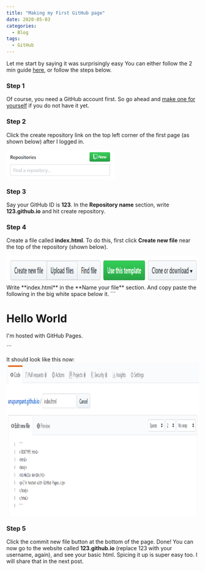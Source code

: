 ```yaml
---
title: "Making my First GitHub page"
date: 2020-05-03
categories:
  - Blog
tags:
  - GitHub
---
```


Let me start by saying it was surprisingly easy You can either follow the 2 min guide [here](https://pages.github.com/), or follow the steps below.

### Step 1
Of course, you need a GitHub account first. So go ahead and [make one for yourself](https://github.com/) if you do not have it yet.

### Step 2
Click the create repository link on the top left corner of the first page (as shown below) after I logged in.

<img src="/assets/images/create_rep_button.PNG" align="center" alt="Create repository button" height="75" />

### Step 3
Say your GitHub ID is  **123**. In the  **Repository name** section, write **123.github.io** and hit create repository.

### Step 4
Create a file called **index.html**.
To do this, first click **Create new file** near the top of the repository (shown below).

<img src="/assets/images/createfile-button.PNG" align="center" alt="Create repository button" height="75" />
Write **index.html** in the **Name your file** section.
And copy paste the following in the big white space below it.
```
<!DOCTYPE html>
<html>
<body>
<h1>Hello World</h1>
<p>I'm hosted with GitHub Pages.</p>
</body>
</html>
```

It should look like this now:
<img src="/assets/images/createfile.PNG" align="center" alt="Create repository button" height="400" />

### Step 5
Click the commit new file button at the bottom of the page. Done!
You can now go to the website called **123.github.io** (replace 123 with your username, again), and see your basic html.
Spicing it up is super easy too. I will share that in the next post.
